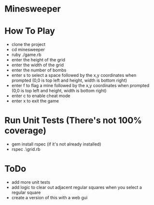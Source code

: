 # Minesweeper

# How To Play
- clone the project
- cd minesweeper
- ruby ./game.rb
- enter the height of the grid
- enter the width of the grid
- enter the number of bombs
- enter s to select a space followed by the x,y coordinates when prompted (0,0 is top left and height, width is bottom right)
- enter f to flag a mine followed by the x,y coordinates when prompted (0,0 is top left and height, width is bottom right)
- enter c to enable cheat mode
- enter x to exit the game

# Run Unit Tests (There's not 100% coverage)
- gem install rspec (if it's not already installed)
- rspec .\grid.rb  

# ToDo
- add more unit tests
- add logic to clear out adjacent regular squares when you select a regular square
- create a version of this with a web gui
